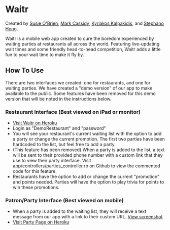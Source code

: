 # Waitr

Created by [Susie O'Brien](https://github.com/susancal), [Mark Cassidy](https://github.com/mcassid3), [Kyriakos Kalpakidis](https://github.com/kjkalpa), and [Stephano Hong](https://github.com/stephanoH).

Waitr is a mobile web app created to cure the boredom experienced by waiting parties at restaurants all across the world. Featuring live-updating wait times and some friendly head-to-head competition, Waitr adds a little fun to your wait time to make it fly by.

## How To Use
There are two interfaces we created: one for restaurants, and one for waiting parties. We have created a "demo version" of our app to make available to the public. Some features have been removed for this demo version that will be noted in the instructions below.

### Restaurant Interface (Best viewed on iPad or monitor)
* [Visit Waitr on Heroku](http://waitr-app.herokuapp.com)
* Login as "DemoRestaurant" and "password"
* You will see your restaurant's current waiting list with the option to add a party or change the current promotion. The first two parties have been hardcoded to the list, but feel free to add a party. 
* (This feature has been removed) When a party is added to the list, a text will be sent to their provided phone number with a custom link that they use to view their party interface. Visit app/controllers/parties_controller.rb on Github to view the commented code for this feature.
* Restaurants have the option to add or change the current "promotion" and points needed. Parties will have the option to play trivia for points to win these promotions.

### Patron/Party Interface (Best viewed on mobile)
* When a party is added to the waiting list, they will receive a text message from our app with a link to their custom URL. [View screenshot]()
* [Visit Party Page on Heroku](waitr-app.herokuapp.com/restaurants/1/party/123456)